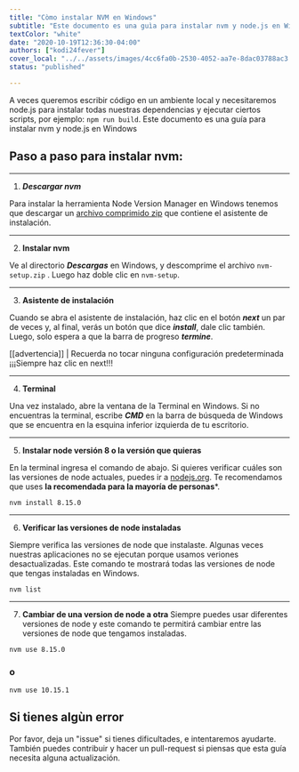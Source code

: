 ```yaml
---
title: "Còmo instalar NVM en Windows"
subtitle: "Este documento es una guìa para instalar nvm y node.js en Windows" 
textColor: "white"
date: "2020-10-19T12:36:30-04:00"
authors: ["kodi24fever"]
cover_local: "../../assets/images/4cc6fa0b-2530-4052-aa7e-8dac03788ac3.png"
status: "published"

---
```


A veces queremos escribir código en un ambiente local y necesitaremos node.js para instalar todas nuestras dependencias y ejecutar ciertos scripts, por ejemplo: ```npm run build```.
Este documento es una guía para instalar nvm y node.js en Windows
  
## Paso a paso para instalar nvm:
***
1. ***Descargar nvm*** 

Para instalar la herramienta Node Version Manager en Windows tenemos que descargar un [archivo comprimido zip](https://github.com/coreybutler/nvm-windows/releases/download/1.1.7/nvm-setup.zip) que contiene el asistente de instalación.
***
2. **Instalar nvm**

Ve al directorio ***Descargas*** en Windows, y descomprime el archivo ```nvm-setup.zip``` . Luego haz doble clic en ```nvm-setup```.
***
3. **Asistente de instalación**

Cuando se abra el asistente de instalación, haz clic en el botón ***next*** un par de veces y, al final, verás un botón que dice ***install***, dale clic también. Luego, solo espera a que la barra de progreso ***termine***.
 
[[advertencia]] | Recuerda no tocar ninguna configuración predeterminada ¡¡¡Siempre haz clic en next!!!
***
4. **Terminal**

Una vez instalado, abre la ventana de la Terminal en Windows. Si no encuentras la terminal, escribe ***CMD*** en la barra de búsqueda de Windows que se encuentra en la esquina inferior izquierda de tu escritorio.
***

5. **Instalar node versión 8 o la versión que quieras**

En la terminal ingresa el comando de abajo. Si quieres verificar cuáles son las versiones de node actuales, puedes ir a [nodejs.org](https://nodejs.org/en/). Te recomendamos que uses **la recomendada para la mayoría de personas***.
```
nvm install 8.15.0
```
***
6. **Verificar las versiones de node instaladas**

Siempre verifica las versiones de node que instalaste. Algunas veces nuestras aplicaciones no se ejecutan porque usamos veriones desactualizadas. Este comando te mostrará todas las versiones de node que tengas instaladas en Windows. 
```
nvm list
```
***

7. **Cambiar de una version de node a otra**
Siempre puedes usar diferentes versiones de node y este comando te permitirá cambiar entre las versiones de node que tengamos instaladas.
 ```
 nvm use 8.15.0
 ```
 ### o
 ```
 nvm use 10.15.1
 ```
 ## Si tienes algùn error
 
Por favor, deja un "issue" si tienes dificultades, e intentaremos ayudarte. También puedes contribuir y hacer un pull-request si piensas que esta guía necesita alguna actualización.
 
